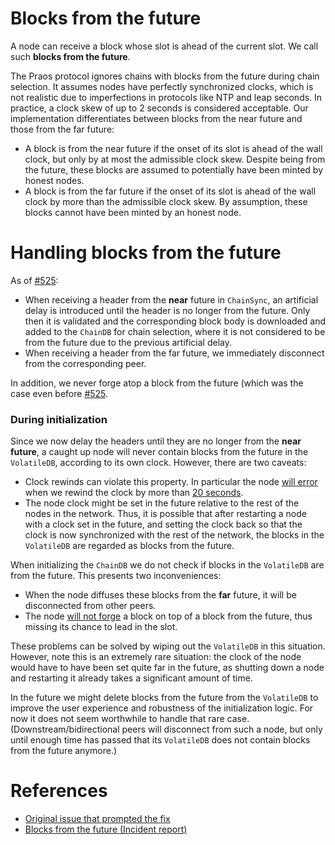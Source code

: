 #  Blocks from the future

A node can receive a block whose slot is ahead of the current slot. We call such **blocks from the future**.

The Praos protocol ignores chains with blocks from the future during chain selection.
It assumes nodes have perfectly synchronized clocks, which is not realistic due to imperfections in protocols like NTP and leap seconds.
In practice, a clock skew of up to 2 seconds is considered acceptable.
Our implementation differentiates between blocks from the near future and those from the far future:

- A block is from the near future if the onset of its slot is ahead of the wall clock, but only by at most the admissible clock skew. Despite being from the future, these blocks are assumed to potentially have been minted by honest nodes.
- A block is from the far future if the onset of its slot is ahead of the wall clock by more than the admissible clock skew.  By assumption, these blocks cannot have been minted by an honest node.

# Handling blocks from the future

As of [#525](https://github.com/IntersectMBO/ouroboros-consensus/pull/525):

- When receiving a header from the **near** future in `ChainSync`, an artificial delay is introduced until the header is no longer from the future.
Only then it is validated and the corresponding block body is downloaded and added to the `ChainDB` for chain selection, where it is not considered to be from the future due to the previous artificial delay.
- When receiving a header from the far future, we immediately disconnect from the corresponding peer.

In addition, we never forge atop a block from the future (which was the case even before [#525](https://github.com/IntersectMBO/ouroboros-consensus/pull/525).

### During initialization

Since we now delay the headers until they are no longer from the **near future**, a caught up node will never contain blocks from the future in the `VolatileDB`, according to its own clock.
However, there are two caveats:
- Clock rewinds can violate this property. In particular the node [will error](https://github.com/IntersectMBO/ouroboros-consensus/blob/4488656439e78c572c3dce0f7ed2cf98f61c65bb/ouroboros-consensus/src/ouroboros-consensus/Ouroboros/Consensus/BlockchainTime/WallClock/HardFork.hs#L138-L146) when we rewind the clock by more than [20 seconds](https://github.com/IntersectMBO/ouroboros-consensus/blob/4488656439e78c572c3dce0f7ed2cf98f61c65bb/ouroboros-consensus-diffusion/src/ouroboros-consensus-diffusion/Ouroboros/Consensus/Node.hs#L485).
- The node clock might be set in the future relative to the rest of the nodes in the network.
Thus, it is possible that after restarting a node with a clock set in the future, and setting the clock back so that the clock is now synchronized with the rest of the network, the blocks in the `VolatileDB` are regarded as blocks from the future.

When initializing the `ChainDB` we do not check if blocks in the `VolatileDB` are from the future. This presents two inconveniences:

- When the node diffuses these blocks from the **far** future, it will be disconnected from other peers.
- The node [will not forge](https://github.com/IntersectMBO/ouroboros-consensus/blob/16fa8754be24f26eddef006c03ba945ea00e3566/ouroboros-consensus-diffusion/src/ouroboros-consensus-diffusion/Ouroboros/Consensus/NodeKernel.hs#L708) a block on top of a block from the future, thus missing its chance to lead in the slot.

These problems can be solved by wiping out the `VolatileDB` in this situation.
However, note this is an extremely rare situation: the clock of the node would have to have been set quite far in the future, as shutting down a node and restarting it already takes a significant amount of time.

In the future we might delete blocks from the future from the `VolatileDB` to improve the user experience and robustness of the initialization logic. For now it does not seem worthwhile to handle that rare case. (Downstream/bidirectional peers will disconnect from such a node, but only until enough time has passed that its `VolatileDB` does not contain blocks from the future anymore.)

# References

- [Original issue that prompted the fix](https://github.com/IntersectMBO/ouroboros-network/issues/4251)
- [Blocks from the future (Incident report)](https://updates.cardano.intersectmbo.org/2024-09-07-incident/)
